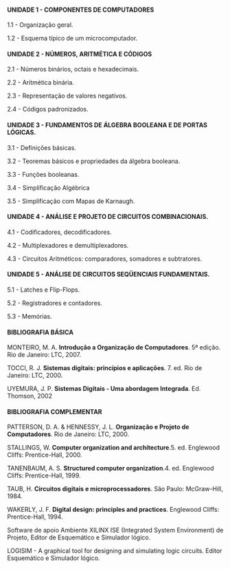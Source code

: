#### UNIDADE 1 - COMPONENTES DE COMPUTADORES
1.1 - Organização geral.

1.2 - Esquema típico de um microcomputador.

#### UNIDADE 2 - NÚMEROS, ARITMÉTICA E CÓDIGOS
2.1 - Números binários, octais e hexadecimais.

2.2 - Aritmética binária.

2.3 - Representação de valores negativos.

2.4 - Códigos padronizados.

#### UNIDADE 3 - FUNDAMENTOS DE ÁLGEBRA BOOLEANA E DE PORTAS LÓGICAS.
3.1 - Definições básicas.

3.2 - Teoremas básicos e propriedades da álgebra booleana.

3.3 - Funções booleanas.

3.4 - Simplificação Algébrica

3.5 - Simplificação com Mapas de Karnaugh.

#### UNIDADE 4 - ANÁLISE E PROJETO DE CIRCUITOS COMBINACIONAIS.
4.1 - Codificadores, decodificadores.

4.2 - Multiplexadores e demultiplexadores.

4.3 - Circuitos Aritméticos: comparadores, somadores e subtratores.

#### UNIDADE 5 - ANÁLISE DE CIRCUITOS SEQÜENCIAIS FUNDAMENTAIS.
5.1 - Latches e Flip-Flops.

5.2 - Registradores e contadores.

5.3 - Memórias.

#### BIBLIOGRAFIA BÁSICA
MONTEIRO, M. A. **Introdução a Organização de Computadores**. 5ª edição. Rio de Janeiro: LTC, 2007.

TOCCI, R. J. **Sistemas digitais: princípios e aplicações**. 7. ed. Rio de Janeiro: LTC, 2000.

UYEMURA, J. P. **Sistemas Digitais - Uma abordagem Integrada**. Ed. Thomson, 2002

#### BIBLIOGRAFIA COMPLEMENTAR
PATTERSON, D. A. & HENNESSY, J. L. **Organização e Projeto de Computadores**. Rio de Janeiro: LTC, 2000.

STALLINGS, W. **Computer organization and architecture**.5. ed. Englewood Cliffs: Prentice-Hall, 2000.

TANENBAUM, A. S. **Structured computer organization**.4. ed. Englewood Cliffs: Prentice-Hall, 1999.

TAUB, H. **Circuitos digitais e microprocessadores**. São Paulo: McGraw-Hill, 1984.

WAKERLY, J. F. **Digital design: principles and practices**. Englewood Cliffs: Prentice-Hall, 1994.

Software de apoio
Ambiente XILINX ISE (Integrated System Environment) de Projeto, Editor de Esquemático e Simulador lógico.

LOGISIM - A graphical tool for designing and simulating logic circuits. Editor Esquemático e Simulador lógico.
